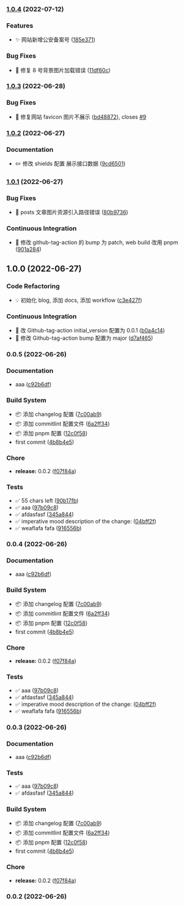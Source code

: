 ### [1.0.4](https://github.com/yoolu-cn/blog/compare/v1.0.3...v1.0.4) (2022-07-12)

### Features

- ✨ 网站新增公安备案号 ([185e371](https://github.com/yoolu-cn/blog/commit/185e37172e6c975670379acfab0798a012dc66e2))

### Bug Fixes

- 🐛 修复 8 号背景图片加载错误 ([11df60c](https://github.com/yoolu-cn/blog/commit/11df60c9d4cc0a9610dfe98654217b27eb108bbf))

### [1.0.3](https://github.com/yoolu-cn/blog/compare/v1.0.2...v1.0.3) (2022-06-28)

### Bug Fixes

- 🐛 修复网站 favicon 图片不展示 ([bd48872](https://github.com/yoolu-cn/blog/commit/bd48872449201e1e46b1ae0580df04cff694d372)), closes [#9](https://github.com/yoolu-cn/blog/issues/9)

### [1.0.2](https://github.com/yoolu-cn/blog/compare/v1.0.1...v1.0.2) (2022-06-27)

### Documentation

- ✏️ 修改 shields 配置 展示接口数据 ([9cd6501](https://github.com/yoolu-cn/blog/commit/9cd6501396bb5079b8fc164aaefe50ad1c0c19f5))

### [1.0.1](https://github.com/yoolu-cn/blog/compare/v1.0.0...v1.0.1) (2022-06-27)

### Bug Fixes

- 🐛 posts 文章图片资源引入路径错误 ([80b9736](https://github.com/yoolu-cn/blog/commit/80b9736e0391baf6317934381d1b2b4a6990c530))

### Continuous Integration

- 🎡 修改 github-tag-action 的 bump 为 patch, web build 改用 pnpm ([901a284](https://github.com/yoolu-cn/blog/commit/901a2844dcfda10761816acab44bba2245a28239))

## 1.0.0 (2022-06-27)

### Code Refactoring

- 💡 初始化 blog, 添加 docs, 添加 workflow ([c3e427f](https://github.com/yoolu-cn/blog/commit/c3e427fb920407200e58fdaed092ece0e4042649))

### Continuous Integration

- 🎡 改 Github-tag-action initial_version 配置为 0.0.1 ([b0a4c14](https://github.com/yoolu-cn/blog/commit/b0a4c145afce4906ffdde1277f7cb8ca63deeacd))
- 🎡 修改 Github-tag-action bump 配置为 major ([d7af465](https://github.com/yoolu-cn/blog/commit/d7af46527487959ff5934bdae13c16f950b9ed45))

### 0.0.5 (2022-06-26)

### Documentation

- aaa ([c92b6df](https://github.com/yoolu-cn/blog/commit/c92b6dfce282971f3c5397314a9c0748f66d89da))

### Build System

- 📦 添加 changelog 配置 ([7c00ab9](https://github.com/yoolu-cn/blog/commit/7c00ab943184f58b08c230ab4be377adbd994f36))
- 📦 添加 commitlint 配置文件 ([6a2ff34](https://github.com/yoolu-cn/blog/commit/6a2ff347aa29606a5c1ba41659f4e6cb1650db66))
- 📦 添加 pnpm 配置 ([12c0f58](https://github.com/yoolu-cn/blog/commit/12c0f58fccb9c7da62a6e9c65f793ed16141e002))
- first commit ([4b8b4e5](https://github.com/yoolu-cn/blog/commit/4b8b4e54fbb428b39837573dc13be0ce438ad6f2))

### Chore

- **release:** 0.0.2 ([f07f84a](https://github.com/yoolu-cn/blog/commit/f07f84aa18cf0bc25658e84da696cd914a0f8804))

### Tests

- ✅ 55 chars left ([90b17fb](https://github.com/yoolu-cn/blog/commit/90b17fb9633925ffbd24a4b8c2af7096914357af))
- ✅ aaa ([97b09c8](https://github.com/yoolu-cn/blog/commit/97b09c86aba22d00afe29e48e02b1d31bf6dcead))
- ✅ afdasfasf ([345a844](https://github.com/yoolu-cn/blog/commit/345a844f4c62827677c74a2a71ddfd6afca9693d))
- ✅ imperative mood description of the change: ([04bff2f](https://github.com/yoolu-cn/blog/commit/04bff2f48153aae0825c7a6222a1ab727483520c))
- ✅ weaflafa fafa ([916556b](https://github.com/yoolu-cn/blog/commit/916556b4999ccbf6eb787bb51883b4754193d8f5))

### 0.0.4 (2022-06-26)

### Documentation

- aaa ([c92b6df](https://github.com/yoolu-cn/blog/commit/c92b6dfce282971f3c5397314a9c0748f66d89da))

### Build System

- 📦 添加 changelog 配置 ([7c00ab9](https://github.com/yoolu-cn/blog/commit/7c00ab943184f58b08c230ab4be377adbd994f36))
- 📦 添加 commitlint 配置文件 ([6a2ff34](https://github.com/yoolu-cn/blog/commit/6a2ff347aa29606a5c1ba41659f4e6cb1650db66))
- 📦 添加 pnpm 配置 ([12c0f58](https://github.com/yoolu-cn/blog/commit/12c0f58fccb9c7da62a6e9c65f793ed16141e002))
- first commit ([4b8b4e5](https://github.com/yoolu-cn/blog/commit/4b8b4e54fbb428b39837573dc13be0ce438ad6f2))

### Chore

- **release:** 0.0.2 ([f07f84a](https://github.com/yoolu-cn/blog/commit/f07f84aa18cf0bc25658e84da696cd914a0f8804))

### Tests

- ✅ aaa ([97b09c8](https://github.com/yoolu-cn/blog/commit/97b09c86aba22d00afe29e48e02b1d31bf6dcead))
- ✅ afdasfasf ([345a844](https://github.com/yoolu-cn/blog/commit/345a844f4c62827677c74a2a71ddfd6afca9693d))
- ✅ imperative mood description of the change: ([04bff2f](https://github.com/yoolu-cn/blog/commit/04bff2f48153aae0825c7a6222a1ab727483520c))
- ✅ weaflafa fafa ([916556b](https://github.com/yoolu-cn/blog/commit/916556b4999ccbf6eb787bb51883b4754193d8f5))

### 0.0.3 (2022-06-26)

### Documentation

- aaa ([c92b6df](https://github.com/yoolu-cn/blog/commit/c92b6dfce282971f3c5397314a9c0748f66d89da))

### Tests

- ✅ aaa ([97b09c8](https://github.com/yoolu-cn/blog/commit/97b09c86aba22d00afe29e48e02b1d31bf6dcead))
- ✅ afdasfasf ([345a844](https://github.com/yoolu-cn/blog/commit/345a844f4c62827677c74a2a71ddfd6afca9693d))

### Build System

- 📦 添加 changelog 配置 ([7c00ab9](https://github.com/yoolu-cn/blog/commit/7c00ab943184f58b08c230ab4be377adbd994f36))
- 📦 添加 commitlint 配置文件 ([6a2ff34](https://github.com/yoolu-cn/blog/commit/6a2ff347aa29606a5c1ba41659f4e6cb1650db66))
- 📦 添加 pnpm 配置 ([12c0f58](https://github.com/yoolu-cn/blog/commit/12c0f58fccb9c7da62a6e9c65f793ed16141e002))
- first commit ([4b8b4e5](https://github.com/yoolu-cn/blog/commit/4b8b4e54fbb428b39837573dc13be0ce438ad6f2))

### Chore

- **release:** 0.0.2 ([f07f84a](https://github.com/yoolu-cn/blog/commit/f07f84aa18cf0bc25658e84da696cd914a0f8804))

### 0.0.2 (2022-06-26)
